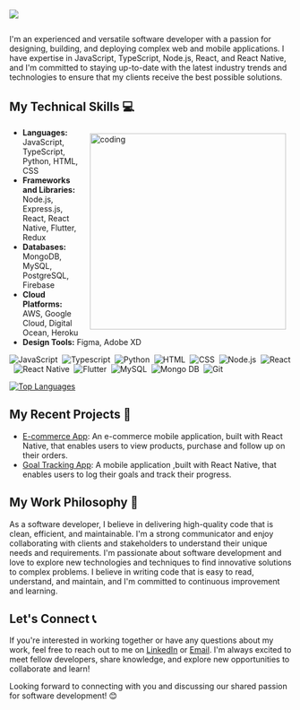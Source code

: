 <h1>
  <p>
    <img src="https://readme-typing-svg.demolab.com/?lines=Hi,+I'm+Dennis+Kamau+👋;Welcome+To+My+World+Of+Code+And+Creativity!;Let's+Connect+And+Build+Stuff!+👨‍💻&font=Fira%20Code&center=true&width=520&height=30&duration=4000&pause=1000">
  </p>
</h1>

I'm an experienced and versatile software developer with a passion for designing, building, and deploying complex web and mobile applications. I have expertise in JavaScript, TypeScript, Node.js, React, and React Native, and I'm committed to staying up-to-date with the latest industry trends and technologies to ensure that my clients receive the best possible solutions.

## My Technical Skills 💻

<img align="right" alt="coding" src="https://cdn-images-1.medium.com/max/600/1*nWQ_U5NKEfNeGCTfh_2-Mw.gif" width="350" style="margin: 10px;" />

- **Languages:** JavaScript, TypeScript, Python, HTML, CSS
- **Frameworks and Libraries:** Node.js, Express.js, React, React Native, Flutter, Redux
- **Databases:** MongoDB, MySQL, PostgreSQL, Firebase
- **Cloud Platforms:** AWS, Google Cloud, Digital Ocean, Heroku
- **Design Tools:** Figma, Adobe XD

![JavaScript](https://img.shields.io/badge/-JavaScript-05122A?style=flat&logo=javascript)&nbsp;
![Typescript](https://img.shields.io/badge/-Typescript-05122A?style=flat&logo=typescript)&nbsp;
![Python](https://img.shields.io/badge/-Python-05122A?style=flat&logo=python)&nbsp;
![HTML](https://img.shields.io/badge/-HTML-05122A?style=flat&logo=HTML5)&nbsp;
![CSS](https://img.shields.io/badge/-CSS-05122A?style=flat&logo=CSS3&logoColor=1572B6)&nbsp;
![Node.js](https://img.shields.io/badge/-Node.js-05122A?style=flat&logo=node.js)&nbsp;
![React](https://img.shields.io/badge/-React-05122A?style=flat&logo=react)&nbsp;
![React Native](https://img.shields.io/badge/React_Native-05122A?style=flat&logo=react)&nbsp;
![Flutter](https://img.shields.io/badge/Flutter-05122A?style=flat&logo=flutter)&nbsp;
![MySQL](https://img.shields.io/badge/-MySQL-05122A?style=flat&logo=mysql)&nbsp;
![Mongo DB](https://img.shields.io/badge/-MongoDB-05122A?style=flat&logo=mongodb)&nbsp;
![Git](https://img.shields.io/badge/-Git-05122A?style=flat&logo=git)&nbsp;

[![Top Languages](https://github-readme-stats.vercel.app/api/top-langs/?username=dennis-kamau&layout=compact)](https://github.com/dennis-kamau/github-readme-stats)

## My Recent Projects 🚀

- [E-commerce App](https://github.com/dennis-kamau/EcommerceApp.git): An e-commerce mobile application, built with React Native, that enables users to view products, purchase and follow up on their orders.
- [Goal Tracking App](https://github.com/dennis-kamau/GoalTrackingApp.git): A mobile application ,built with React Native, that enables users to log their goals and track their progress.

## My Work Philosophy 🤝

As a software developer, I believe in delivering high-quality code that is clean, efficient, and maintainable. I'm a strong communicator and enjoy collaborating with clients and stakeholders to understand their unique needs and requirements. I'm passionate about software development and love to explore new technologies and techniques to find innovative solutions to complex problems. I believe in writing code that is easy to read, understand, and maintain, and I'm committed to continuous improvement and learning.

## Let's Connect 📞

If you're interested in working together or have any questions about my work, feel free to reach out to me on [LinkedIn](https://www.linkedin.com/in/kamaudennis254) or [Email](mailto:kamaudennis999@gmail.com). I'm always excited to meet fellow developers, share knowledge, and explore new opportunities to collaborate and learn!

Looking forward to connecting with you and discussing our shared passion for software development! 😊

